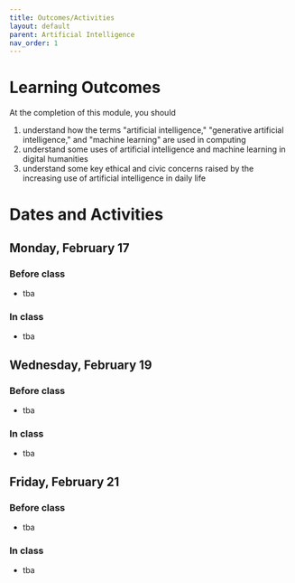 ```yaml
---
title: Outcomes/Activities
layout: default
parent: Artificial Intelligence
nav_order: 1
---
```


# Learning Outcomes

At the completion of this module, you should

1. understand how the terms "artificial intelligence," "generative artificial  intelligence," and "machine learning" are used in computing
2. understand some uses of artificial intelligence and machine learning in digital humanities
3. understand some key ethical and civic concerns raised by the increasing use of artificial intelligence in daily life

# Dates and Activities

## Monday, February 17

### Before class

- tba

### In class

- tba

## Wednesday, February 19

### Before class

- tba

### In class

- tba

## Friday, February 21

### Before class

- tba

### In class

- tba